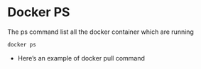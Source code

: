 # Docker PS 

The ps command list all the docker container which are running 


```sh
docker ps
```

- Here’s an example of docker pull command
```sh
```

